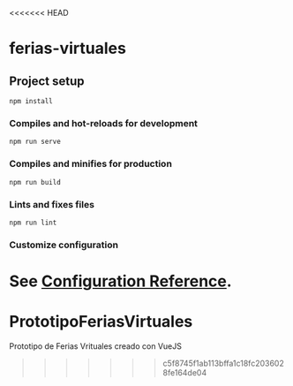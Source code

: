 <<<<<<< HEAD
# ferias-virtuales

## Project setup
```
npm install
```

### Compiles and hot-reloads for development
```
npm run serve
```

### Compiles and minifies for production
```
npm run build
```

### Lints and fixes files
```
npm run lint
```

### Customize configuration
See [Configuration Reference](https://cli.vuejs.org/config/).
=======
# PrototipoFeriasVirtuales
Prototipo de Ferias Vrituales creado con VueJS
>>>>>>> c5f8745f1ab113bffa1c18fc2036028fe164de04
